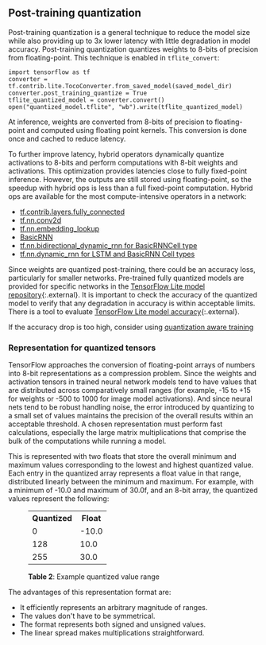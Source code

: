 ## Post-training quantization

Post-training quantization is a general technique to reduce the model size while also
providing up to 3x lower latency with little degradation in model accuracy. Post-training
quantization quantizes weights to 8-bits of precision from floating-point. This technique
is enabled  in `tflite_convert`:

```
import tensorflow as tf
converter = tf.contrib.lite.TocoConverter.from_saved_model(saved_model_dir)
converter.post_training_quantize = True
tflite_quantized_model = converter.convert()
open("quantized_model.tflite", "wb").write(tflite_quantized_model)

```

At inference, weights are converted from 8-bits of precision to floating-point and
computed using floating point kernels. This conversion is done once and cached to reduce latency.

To further improve latency, hybrid operators dynamically quantize activations to 8-bits and
perform computations with 8-bit weights and activations. This optimization provides latencies
close to fully fixed-point inference. However, the outputs are still stored using
floating-point, so the speedup with hybrid ops is less than a full fixed-point computation.
Hybrid ops are available for the most compute-intensive operators in a network:

*  [tf.contrib.layers.fully_connected](https://www.tensorflow.org/api_docs/python/tf/contrib/layers/fully_connected)
*  [tf.nn.conv2d](https://www.tensorflow.org/api_docs/python/tf/nn/conv2d)
*  [tf.nn.embedding_lookup](https://www.tensorflow.org/api_docs/python/tf/nn/embedding_lookup)
*  [BasicRNN](https://www.tensorflow.org/api_docs/python/tf/contrib/rnn/BasicRNNCell)
*  [tf.nn.bidirectional_dynamic_rnn for BasicRNNCell type](https://www.tensorflow.org/api_docs/python/tf/nn/bidirectional_dynamic_rnn)
*  [tf.nn.dynamic_rnn for LSTM and BasicRNN Cell types](https://www.tensorflow.org/api_docs/python/tf/nn/dynamic_rnn)


Since weights are quantized post-training, there could be an accuracy loss, particularly for
smaller networks. Pre-trained fully quantized models are provided for specific networks in
the [TensorFlow Lite model repository](https://github.com/tensorflow/tensorflow/blob/master/tensorflow/contrib/lite/g3doc/models.md#image-classification-quantized-models){:.external}. It is important to check the accuracy of the quantized model to verify that any degradation
in accuracy is within acceptable limits. There is a tool to evaluate [TensorFlow Lite model accuracy](https://github.com/tensorflow/tensorflow/blob/master/tensorflow/contrib/lite/tools/accuracy/README.md){:.external}.

If the accuracy drop is too high, consider using [quantization aware training](quantization_training.md)

### Representation for quantized tensors

TensorFlow approaches the conversion of floating-point arrays of numbers into
8-bit representations as a compression problem. Since the weights and activation
tensors in trained neural network models tend to have values that are distributed
across comparatively small ranges (for example, -15 to +15 for weights or -500 to
1000 for image model activations). And since neural nets tend to be robust
handling noise, the error introduced by quantizing to a small set of values
maintains the precision of the overall results within an acceptable threshold. A
chosen representation must perform fast calculations, especially the large matrix
multiplications that comprise the bulk of the computations while running a model.

This is represented with two floats that store the overall minimum and maximum
values corresponding to the lowest and highest quantized value. Each entry in the
quantized array represents a float value in that range, distributed linearly
between the minimum and maximum. For example, with a minimum of -10.0 and maximum
of 30.0f, and an 8-bit array, the quantized values represent the following:

<figure>
  <table>
    <tr><th>Quantized</th><th>Float</th></tr>
    <tr><td>0</td><td>-10.0</td></tr>
    <tr><td>128</td><td>10.0</td></tr>
    <tr><td>255</td><td>30.0</td></tr>
  </table>
  <figcaption>
    <b>Table 2</b>: Example quantized value range
  </figcaption>
</figure>

The advantages of this representation format are:

* It efficiently represents an arbitrary magnitude of ranges.
* The values don't have to be symmetrical.
* The format represents both signed and unsigned values.
* The linear spread makes multiplications straightforward.
